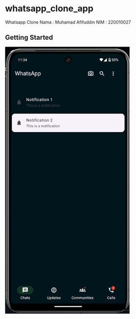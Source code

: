 # whatsapp_clone_app

Whatsapp Clone
Nama  : Muhamad Afifuddin
NIM   : 220010027

## Getting Started

![image alt](https://github.com/apippuM/mobile-programming-ca221/blob/584d0a99655053e74fdfbac33c9c305632d23659/Screenshot%202024-10-28%20193430.png)
